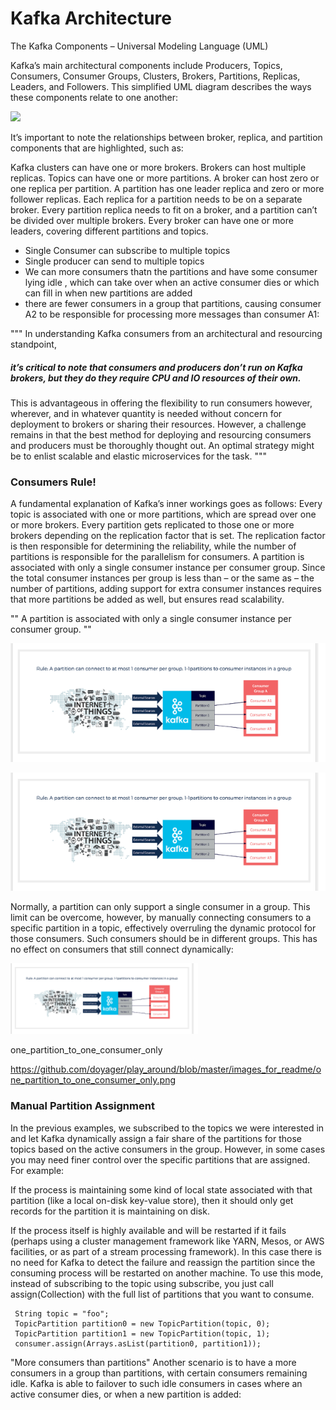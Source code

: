 
<h1> Kafka Architecture </h1>




The Kafka Components – Universal Modeling Language (UML)

Kafka’s main architectural components include
Producers, 
Topics,
Consumers, 
Consumer Groups, 
Clusters, 
Brokers, 
Partitions,
Replicas, 
Leaders, and 
Followers. 
This simplified UML diagram describes the ways these components relate to one another:


![](images/uml_diagram)




It’s important to note the relationships between broker, replica, and partition components that are highlighted, such as:

Kafka clusters can have one or more brokers.
Brokers can host multiple replicas.
Topics can have one or more partitions.
A broker can host zero or one replica per partition.
A partition has one leader replica and zero or more follower replicas.
Each replica for a partition needs to be on a separate broker.
Every partition replica needs to fit on a broker, and a partition can’t be divided over multiple brokers.
Every broker can have one or more leaders, covering different partitions and topics.

- Single Consumer can subscribe to multiple topics
- Single producer can send to multiple topics
- We can more consumers thatn the partitions and have some consumer lying idle , which can take over when an active
consumer dies or which can fill in when new partitions are added
- there are fewer consumers in a group that partitions, causing consumer A2 to be responsible for processing more messages than consumer A1:

"""
In understanding Kafka consumers from an architectural and resourcing standpoint, <h5> it’s critical to note that 
consumers and producers don’t run on Kafka brokers, but they do they require CPU and IO resources of their own. </h5>
This is advantageous in offering the flexibility to run consumers however, wherever, and in whatever quantity
is needed without concern for deployment to brokers or sharing their resources. However, a challenge 
remains in that the best method for deploying and resourcing consumers and producers must be
thoroughly thought out. An optimal strategy might be to enlist scalable and elastic
microservices for the task.  """
<h3> Consumers Rule! </h3>

A fundamental explanation of Kafka’s inner workings goes as follows: Every topic is associated with one
or more partitions, which are spread over one or more brokers. Every partition gets replicated to those 
one or more brokers depending on the replication factor that is set. The replication factor is then 
responsible for determining the reliability, while the number of partitions is responsible for the 
parallelism for consumers. A partition is associated with only a single consumer instance per consumer 
group. Since the total consumer instances per group is less than – or the same as – the number of 
partitions, adding support for extra consumer instances requires that more partitions be added as 
well, but ensures read scalability.

"" A partition is associated with only a single consumer instance per consumer group. ""


![](images_for_readme/one_partition_to_one_consumer_only.png)

![](images_for_readme/one_partition_to_one_consumer_only.png)


Normally, a partition can only support a single consumer in a group. This limit can be overcome, however, 
by manually connecting consumers to a specific partition in a topic, effectively overruling the dynamic 
protocol for those consumers. Such consumers should be in different groups. This has no effect on consumers 
that still connect dynamically:



<img src="images_for_readme/one_partition_to_one_consumer_only.png" width="300">

one_partition_to_one_consumer_only

https://github.com/doyager/play_around/blob/master/images_for_readme/one_partition_to_one_consumer_only.png


<h3>Manual Partition Assignment </h3>
  
In the previous examples, we subscribed to the topics we were interested in and let Kafka dynamically assign a fair 
share of the partitions for those topics based on the active consumers in the group. However, in some cases you may 
need finer control over the specific partitions that are assigned. For example:

If the process is maintaining some kind of local state associated with that partition (like a local on-disk key-value store), then it should only get records for the partition it is maintaining on disk.

If the process itself is highly available and will be restarted if it fails (perhaps using a cluster management framework 
like YARN, Mesos, or AWS facilities, or as part of a stream processing framework). In this case there is no need
for Kafka to detect the failure and reassign the partition since the consuming process will be restarted on another
machine.
To use this mode, instead of subscribing to the topic using subscribe, you just call assign(Collection) with 
the full list of partitions that you want to consume.


     String topic = "foo";
     TopicPartition partition0 = new TopicPartition(topic, 0);
     TopicPartition partition1 = new TopicPartition(topic, 1);
     consumer.assign(Arrays.asList(partition0, partition1));
     
     
 "More consumers than partitions"
 Another scenario is to have a more consumers in a group than partitions, with certain consumers remaining idle. 
 Kafka is able to failover to such idle consumers in cases where an active consumer dies, or 
 when a new partition is added:
 

